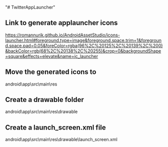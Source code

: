 "# TwitterAppLauncher" 

## Link to generate applauncher icons
https://romannurik.github.io/AndroidAssetStudio/icons-launcher.html#foreground.type=image&foreground.space.trim=1&foreground.space.pad=0.05&foreColor=rgba(96%2C%20125%2C%20139%2C%200)&backColor=rgb(68%2C%20138%2C%20255)&crop=0&backgroundShape=square&effects=elevate&name=ic_launcher

## Move the generated icons to 
android\app\src\main\res

## Create a drawable folder
android\app\src\main\res\drawable

## Create a launch_screen.xml file
android\app\src\main\res\drawable\launch_screen.xml